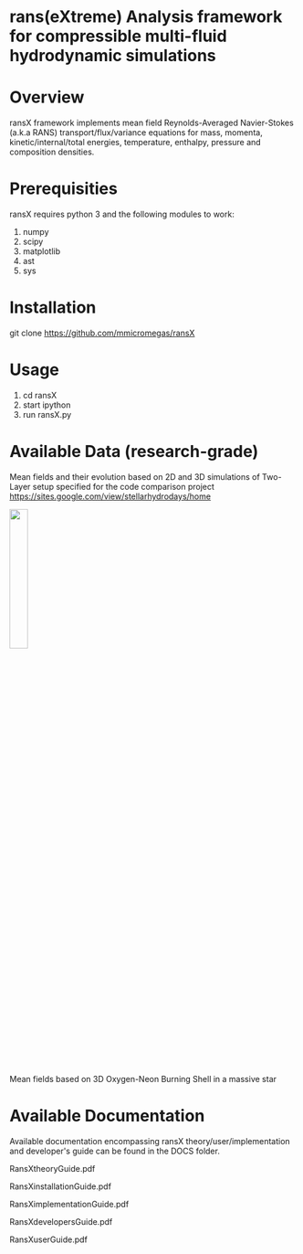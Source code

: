 # rans(eXtreme) Analysis framework for compressible multi-fluid hydrodynamic simulations

# Overview

ransX framework implements mean field Reynolds-Averaged Navier-Stokes (a.k.a RANS) transport/flux/variance equations for mass, momenta, kinetic/internal/total energies, temperature, enthalpy, pressure and composition densities.

# Prerequisities

ransX requires python 3 and the following modules to work:

1. numpy
2. scipy
3. matplotlib
4. ast
5. sys

# Installation

git clone https://github.com/mmicromegas/ransX

# Usage

1. cd ransX
2. start ipython
3. run ransX.py

# Available Data (research-grade)

Mean fields and their evolution based on 2D and 3D simulations of Two-Layer setup specified for the code comparison project https://sites.google.com/view/stellarhydrodays/home

<img src="https://user-images.githubusercontent.com/34376626/103654651-726df780-4f66-11eb-8b93-2be82ddd7062.png" width="25%"></img> 

Mean fields based on 3D Oxygen-Neon Burning Shell in a massive star

# Available Documentation

Available documentation encompassing ransX theory/user/implementation and developer's guide can be found in the DOCS folder.

RansXtheoryGuide.pdf

RansXinstallationGuide.pdf

RansXimplementationGuide.pdf

RansXdevelopersGuide.pdf

RansXuserGuide.pdf
